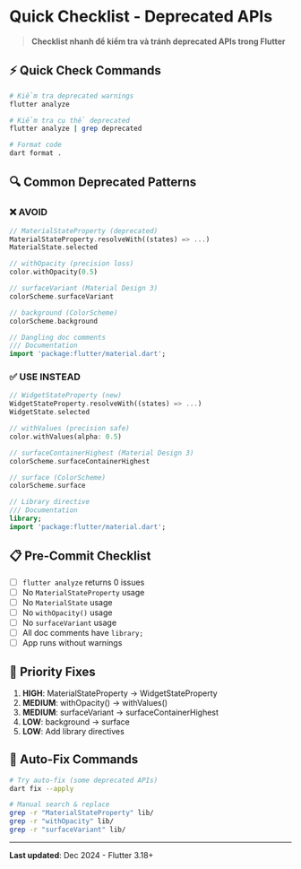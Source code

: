 # Quick Checklist - Deprecated APIs

> **Checklist nhanh để kiểm tra và tránh deprecated APIs trong Flutter**

## ⚡ Quick Check Commands

```bash
# Kiểm tra deprecated warnings
flutter analyze

# Kiểm tra cụ thể deprecated
flutter analyze | grep deprecated

# Format code
dart format .
```

## 🔍 Common Deprecated Patterns

### ❌ AVOID
```dart
// MaterialStateProperty (deprecated)
MaterialStateProperty.resolveWith((states) => ...)
MaterialState.selected

// withOpacity (precision loss)
color.withOpacity(0.5)

// surfaceVariant (Material Design 3)
colorScheme.surfaceVariant

// background (ColorScheme)
colorScheme.background

// Dangling doc comments
/// Documentation
import 'package:flutter/material.dart';
```

### ✅ USE INSTEAD
```dart
// WidgetStateProperty (new)
WidgetStateProperty.resolveWith((states) => ...)
WidgetState.selected

// withValues (precision safe)
color.withValues(alpha: 0.5)

// surfaceContainerHighest (Material Design 3)
colorScheme.surfaceContainerHighest

// surface (ColorScheme)
colorScheme.surface

// Library directive
/// Documentation
library;
import 'package:flutter/material.dart';
```

## 📋 Pre-Commit Checklist

- [ ] `flutter analyze` returns 0 issues
- [ ] No `MaterialStateProperty` usage
- [ ] No `MaterialState` usage  
- [ ] No `withOpacity()` usage
- [ ] No `surfaceVariant` usage
- [ ] All doc comments have `library;`
- [ ] App runs without warnings

## 🎯 Priority Fixes

1. **HIGH**: MaterialStateProperty → WidgetStateProperty
2. **MEDIUM**: withOpacity() → withValues()
3. **MEDIUM**: surfaceVariant → surfaceContainerHighest
4. **LOW**: background → surface
5. **LOW**: Add library directives

## 🔧 Auto-Fix Commands

```bash
# Try auto-fix (some deprecated APIs)
dart fix --apply

# Manual search & replace
grep -r "MaterialStateProperty" lib/
grep -r "withOpacity" lib/
grep -r "surfaceVariant" lib/
```

---
**Last updated**: Dec 2024 - Flutter 3.18+ 